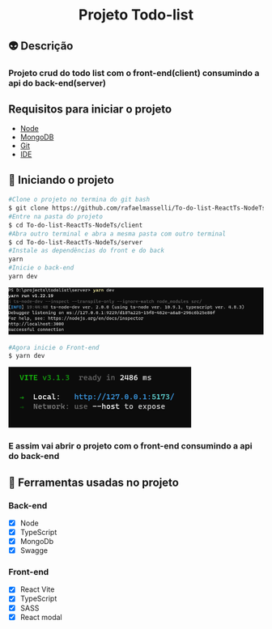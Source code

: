 <h1 align="center"> Projeto Todo-list </h1>

## 👽 Descrição

### Projeto crud do todo list com o front-end(client) consumindo a api do back-end(server)

## Requisitos para iniciar o projeto

- [Node]("https://nodejs.org/en/")
- [MongoDB]("https://www.mongodb.com/try/download/community")
- [Git]("https://git-scm.com/")
- [IDE]("https://marquesfernandes.com/desenvolvimentomelhores-editores-de-texto-ides-para-desenvolvimento-web-em-2020/")

## 🚀 Iniciando o projeto

```bash
#Clone o projeto no termina do git bash
$ git clone https://github.com/rafaelmasselli/To-do-list-ReactTs-NodeTs
#Entre na pasta do projeto
$ cd To-do-list-ReactTs-NodeTs/client
#Abra outro terminal e abra a mesma pasta com outro terminal
$ cd To-do-list-ReactTs-NodeTs/server
#Instale as dependências do front e do back
yarn
#Inicie o back-end
yarn dev
```

![Start do server](/.github/serverStart.png)

```bash
#Agora inicie o Front-end
$ yarn dev
```

![Start do front-end](/.github/frontStart.png)

### E assim vai abrir o projeto com o front-end consumindo a api do back-end

## 🤖 Ferramentas usadas no projeto

### Back-end

- [x] Node
- [x] TypeScript
- [x] MongoDb
- [x] Swagge

### Front-end

- [x] React Vite
- [x] TypeScript
- [x] SASS
- [x] React modal
